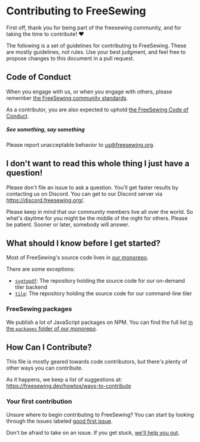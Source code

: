 # Contributing to FreeSewing

First off, 
thank you for being part of the freesewing community,
and for taking the time to contribute! ❤️  

The following is a set of guidelines for contributing to FreeSewing.
These are mostly guidelines, not rules. 
Use your best judgment, and feel free to propose changes to this document in a pull request.

## Code of Conduct

When you engage with us, or when you engage with others, 
please remember [the FreeSewing community standards](https://freesewing.org/docs/various/community-standards/).

As a contributor, you are also expected to uphold [the FreeSewing Code of Conduct](https://freesewing.dev/guides/code-of-conduct). 

<Tip>

##### See something, say something

Please report unacceptable behavior to [us@freesewing.org](mailto:us@freesewing.org).

</Tip>

## I don't want to read this whole thing I just have a question!

Please don't file an issue to ask a question. 
You'll get faster results by contacting us on Discord.
You can get to our Discord server via https://discord.freesewing.org/. 

Please keep in mind that our community members live all over the world. 
So what's daytime for you might be the middle of the night for others.
Please be patient. Sooner or later, somebody will answer.

## What should I know before I get started?

Most of FreeSewing's source code lives in [our monorepo](https://github.com/freesewing/freesewing).

There are some exceptions:

 - [`svgtopdf`](https://github.com/freesewing/svgtopdf): The repository holding the source code for our on-demand tiler backend
 - [`tile`](https://github.com/freesewing/tile): The repository holding the source code for our command-line tiler

### FreeSewing packages

We publish a lot of JavaScript packages on NPM. You can find the full list [in the `packages` folder of our monorepo](https://github.com/freesewing/freesewing/tree/develop/packages).

## How Can I Contribute?

This file is mostly geared towards code contributors, but there's plenty of other ways you can contribute.

As it happens, we keep a list of suggestions at: https://freesewing.dev/howtos/ways-to-contribute

### Your first contribution

Unsure where to begin contributing to FreeSewing? 
You can start by looking through the issues labeled [good first issue](https://github.com/freesewing/freesewing/issues?q=is%3Aissue+is%3Aopen+label%3A%22%F0%9F%91%8D+good+first+issue%22).

Don't be afraid to take on an issue. If you get stuck, [we'll help you out](https://discord.freesewing.org/).


<ReadMore />
